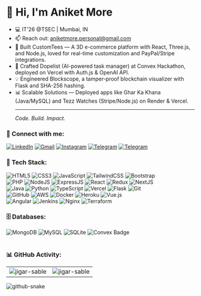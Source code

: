 <h1 align="left">👋 Hi, I'm Aniket More </a></h1>
<!-- <h3 align="center"> <img src="https://readme-typing-svg.herokuapp.com?color=0357F7&lines=Full+Stack+Developer+%3A)" /> </h3> -->

- 💻 IT'26 @TSEC | Mumbai, IN
- 📫 Reach out: [aniketmore.personal@gmail.com](aniketmore.personal@gmail.com)
- 🚀 Built CustomTees — A 3D e-commerce platform with React, Three.js, and Node.js, loved for real-time customization and PayPal/Stripe integrations.
- 🌟 Crafted Dopelist (AI-powered task manager) at Convex Hackathon, deployed on Vercel with Auth.js & OpenAI API.
- 💡 Engineered Blockscope, a tamper-proof blockchain visualizer with Flask and SHA-256 hashing.
- 📊 Scalable Solutions — Deployed apps like Ghar Ka Khana (Java/MySQL) and Tezz Watches (Stripe/Node.js) on Render & Vercel.
  <br>
  <hr>
  <i>Code. Build. Impact.</i>

<h3 align="left">📲 Connect with me:</h3>
<div align="left">
  <a href="https://www.linkedin.com/in/jigar-sable/"><img alt="LinkedIn" src="https://img.shields.io/badge/linkedin-%230077B5.svg?style=for-the-badge&logo=linkedin&logoColor=white"/></a>
  <a href="mailto:jigarsable21@gmail.com"><img alt="Gmail" src="https://img.shields.io/badge/Gmail-D14836?style=for-the-badge&logo=gmail&logoColor=white"/></a>
   <a href="https://www.instagram.com/jigarsable.dev"><img alt="Instagram" src="https://img.shields.io/badge/Instagram-E4405F?style=for-the-badge&logo=instagram&logoColor=white"/></a>
  <a href="https://t.me/lifecode5"><img alt="Telegram" src="https://img.shields.io/badge/Telegram-2CA5E0?style=for-the-badge&logo=telegram&logoColor=white" /></a>
  <a href="https://peerlist.io/jigar"><img alt="Telegram" src="https://github-readme-badge.peerlist.io/api/jigar" /></a>
</div>

<h3 align="left">🚀 Tech Stack:</h3>
<div align="left">
<img alt="HTML5" src="https://img.shields.io/badge/html5-%23E34F26.svg?style=for-the-badge&logo=html5&logoColor=white"/>
<img alt="CSS3" src="https://img.shields.io/badge/css3-%231572B6.svg?style=for-the-badge&logo=css3&logoColor=white"/> 
<img alt="JavaScript" src="https://img.shields.io/badge/javascript-%23323330.svg?style=for-the-badge&logo=javascript&logoColor=%23F7DF1E"/> 
<!-- <img alt="jQuery" src="https://img.shields.io/badge/jquery-%230769AD.svg?style=for-the-badge&logo=jquery&logoColor=white"/>  -->
<img alt="TailwindCSS" src="https://img.shields.io/badge/Tailwind_CSS-38B2AC?style=for-the-badge&logo=tailwind-css&logoColor=white"/>
<img alt="Bootstrap" src="https://img.shields.io/badge/bootstrap-%23563D7C.svg?style=for-the-badge&logo=bootstrap&logoColor=white"/>
<br>
<img alt="PHP" src="https://img.shields.io/badge/php-%23777BB4.svg?style=for-the-badge&logo=php&logoColor=white"/>
<img alt="NodeJS" src="https://img.shields.io/badge/node.js-%2343853D.svg?style=for-the-badge&logo=node-dot-js&logoColor=white"/>
<img alt="ExpressJS" src="https://img.shields.io/badge/Express.js-000000?style=for-the-badge&logo=express&logoColor=white"/>
<img alt="React" src="https://img.shields.io/badge/react-%2320232a.svg?style=for-the-badge&logo=react&logoColor=%2361DAFB"/>
<img alt="Redux" src="https://img.shields.io/badge/Redux-593D88?style=for-the-badge&logo=redux&logoColor=white"/>
<img alt="NextJS" src="https://img.shields.io/badge/next.js-000000?style=for-the-badge&logo=nextdotjs&logoColor=white"/>
<br>
<img alt="Java" src="https://img.shields.io/badge/Java-%23ED8B00.svg?style=for-the-badge&logo=java&logoColor=white"/>
<img alt="Python" src="https://img.shields.io/badge/Python-%233776AB.svg?style=for-the-badge&logo=python&logoColor=white"/>
<img alt="TypeScript" src="https://img.shields.io/badge/TypeScript-%23007ACC.svg?style=for-the-badge&logo=typescript&logoColor=white"/>
<img alt="Vercel" src="https://img.shields.io/badge/vercel-%23000000.svg?style=for-the-badge&logo=vercel&logoColor=white"/>
<img alt="Flask" src="https://img.shields.io/badge/Flask-%23000D23.svg?style=for-the-badge&logo=flask&logoColor=white"/>
<img alt="Git" src="https://img.shields.io/badge/Git-%23F05032.svg?style=for-the-badge&logo=git&logoColor=white"/>
<br>
<img alt="GitHub" src="https://img.shields.io/badge/GitHub-%23121011.svg?style=for-the-badge&logo=github&logoColor=white"/>
<img alt="AWS" src="https://img.shields.io/badge/AWS-%23232F3E.svg?style=for-the-badge&logo=amazonaws&logoColor=white"/>
<img alt="Docker" src="https://img.shields.io/badge/Docker-%232496ED.svg?style=for-the-badge&logo=docker&logoColor=white"/>
<img alt="Heroku" src="https://img.shields.io/badge/Heroku-%23430098.svg?style=for-the-badge&logo=heroku&logoColor=white"/>
<img alt="Vue.js" src="https://img.shields.io/badge/Vue.js-%234FC08D.svg?style=for-the-badge&logo=vue.js&logoColor=white"/>
<br>
<img alt="Angular" src="https://img.shields.io/badge/Angular-%23000C0F.svg?style=for-the-badge&logo=angular&logoColor=white"/>
<img alt="Jenkins" src="https://img.shields.io/badge/Jenkins-%23D24939.svg?style=for-the-badge&logo=jenkins&logoColor=white"/>
<img alt="Nginx" src="https://img.shields.io/badge/Nginx-%23009639.svg?style=for-the-badge&logo=nginx&logoColor=white"/>
<img alt="Terraform" src="https://img.shields.io/badge/Terraform-%23623B30.svg?style=for-the-badge&logo=terraform&logoColor=white"/>



</div>

<!-- <h3 align="left">Languages :</h3>
<div align="left">
  <img alt="JavaScript" src="https://img.shields.io/badge/javascript-%23323330.svg?style=for-the-badge&logo=javascript&logoColor=%23F7DF1E"/> 
  <img alt="Java" src="https://img.shields.io/badge/java-%23ED8B00.svg?style=for-the-badge&logo=java&logoColor=white"/>
</div> -->

<h3 align="left">🗄️ Databases:</h3>
<div align="left">
  <img alt="MongoDB" src ="https://img.shields.io/badge/MongoDB-4EA94B?style=for-the-badge&logo=mongodb&logoColor=white"/>
  <img alt="MySQL" src="https://img.shields.io/badge/mysql-%2300f.svg?style=for-the-badge&logo=mysql&logoColor=white"/>
  <img alt="SQLite" src ="https://img.shields.io/badge/sqlite-%2307405e.svg?style=for-the-badge&logo=sqlite&logoColor=white"/>
  <img src="https://img.shields.io/badge/Convex-%23000000.svg?style=for-the-badge&logo=data:image/png;base64,data:image/jpeg;base64," alt="Convex Badge">

</div><br/>

<h3 align="left">📊 GitHub Activity:</h3>
<table>
  <tr>
    <td><img src="https://github-readme-stats.vercel.app/api?username=aniketmore-pixel&show_icons=true&theme=dark&locale=en" alt="jigar-sable" /></td>
    <td><img src="https://github-readme-stats.vercel.app/api/top-langs?username=aniketmore-pixel&show_icons=true&theme=dark&locale=en&layout=compact" alt="jigar-sable" /></td>
  </tr>
</table>

<picture>
  <source media="(prefers-color-scheme: dark)" srcset="https://raw.githubusercontent.com/aniketmore-pixel/aniketmore-pixel/output/github-snake-dark.svg" />
  <source media="(prefers-color-scheme: light)" srcset="https://raw.githubusercontent.com/aniketmore-pixel/aniketmore-pixel/output/github-snake.svg" />
  <img alt="github-snake" src="https://raw.githubusercontent.com/tobiasmeyhoefer/tobiasmeyhoefer/output/github-snake.svg" />
</picture>

###
